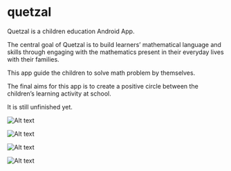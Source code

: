 # quetzal
Quetzal is a children education Android App. 

The central goal of Quetzal is to build learners’ mathematical language and skills 
through engaging with the mathematics present in their everyday lives with their families. 

This app guide the children to solve math problem by themselves.

The final aims for this app is to create a positive circle between the children’s learning activity at school. 

It is still unfinished yet.

![Alt text](https://github.com/GuoyingLi95/quetzal/blob/master/p1.png "Screenshot_1")

![Alt text](https://github.com/GuoyingLi95/quetzal/blob/master/p2.png "Screenshot_2")

![Alt text](https://github.com/GuoyingLi95/quetzal/blob/master/p3.png "Screenshot_3")

![Alt text](https://github.com/GuoyingLi95/quetzal/blob/master/p4.png "Screenshot_4")
